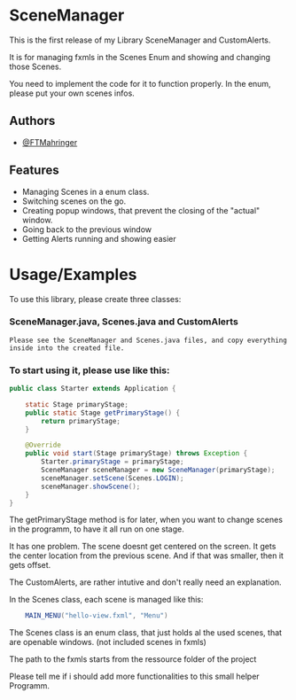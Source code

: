 # SceneManager

This is the first release of my Library SceneManager and CustomAlerts.

It is for managing fxmls in the Scenes Enum
and showing and changing those Scenes.

You need to implement the code for it to function properly. 
In the enum, please put your own scenes infos.


## Authors

- [@FTMahringer](https://github.com/FTMahringer)


## Features

- Managing Scenes in a enum class.
- Switching scenes on the go.
- Creating popup windows, that prevent the closing of the "actual" window.
- Going back to the previous window
- Getting Alerts running and showing easier


# Usage/Examples

To use this library, please create three classes:

### SceneManager.java, Scenes.java and CustomAlerts
```
Please see the SceneManager and Scenes.java files, and copy everything inside into the created file.
```

### To start using it, please use like this:
```java
public class Starter extends Application {

    static Stage primaryStage;
    public static Stage getPrimaryStage() {
        return primaryStage;
    }

    @Override
    public void start(Stage primaryStage) throws Exception {
        Starter.primaryStage = primaryStage;
        SceneManager sceneManager = new SceneManager(primaryStage);
        sceneManager.setScene(Scenes.LOGIN);
        sceneManager.showScene();
    }
}
```
The getPrimaryStage method is for later, when you want to change scenes in the programm, to have it all run on one stage.

It has one problem. The scene doesnt get centered on the screen. It gets the center location from the previous scene. And if that was smaller, then it gets offset.

The CustomAlerts, are rather intutive and don't really need an explanation.

In the Scenes class, each scene is managed like this:
```java
    MAIN_MENU("hello-view.fxml", "Menu")
```
The Scenes class is an enum class, that just holds al the used scenes, that are openable windows. (not included scenes in fxmls)

The path to the fxmls starts from the ressource folder of the project


Please tell me if i should add more functionalities to this small helper Programm.
